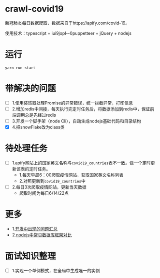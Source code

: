 # crawl-covid19
新冠肺炎每日数据爬取，数据来自于https://apify.com/covid-19。

使用技术：typescript + iui9jopl--0puppetteer + jQuery + nodejs

# 运行
`yarn run start`

# 带解决的问题
- [ ] 1.使用装饰器处理Promise的异常错误，统一拦截异常，打印信息
- [ ] 2.增加redis中间接，每天执行完定时任务后，将数据添加到redis中，保证前端调用总是先经过redis
- [ ] 3.开发一个脚手架（node Cli），自动生成nodejs基础代码和目录结构
- [x] 4.把snowFlake改为class类

# 待处理任务
- [ ] 1.apify网站上的国家英文名称与`covid19_countries`表不一致。做一个定时更新该表的定时任务。
    - 1.每天早晨6：00爬取疫情网站，获取国家英文名称列表
    - 2.对照更新到`covid19_countries`中
- [ ] 2.每日3次爬取疫情网站，更新当天数据
    - 爬取时间为每日6/14/22点

# 更多
- 1.[开发中出现的问题汇总](./doc/issue.md)
- 2.[nodejs中常见数据库框架对比](./doc/learn.md)

# 面试知识整理
- [ ] 1.实现一个单例模式，在全局中生成唯一的实例

